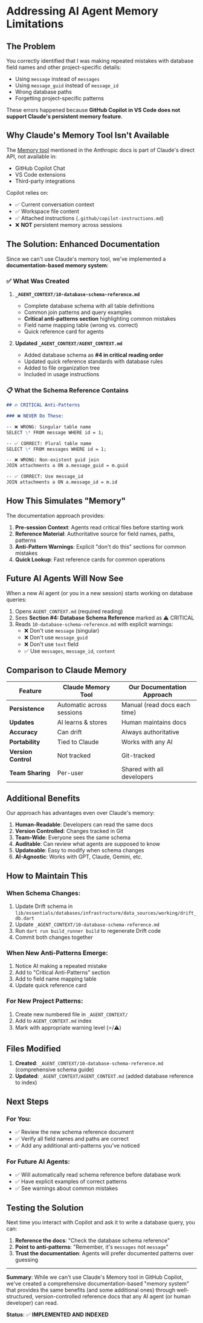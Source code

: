 # Addressing AI Agent Memory Limitations

## The Problem

You correctly identified that I was making repeated mistakes with database field names and other project-specific details:

- Using `message` instead of `messages`
- Using `message_guid` instead of `message_id`
- Wrong database paths
- Forgetting project-specific patterns

These errors happened because **GitHub Copilot in VS Code does not support Claude's persistent memory feature**.

## Why Claude's Memory Tool Isn't Available

The [Memory tool](https://docs.claude.com/en/docs/agents-and-tools/tool-use/memory-tool) mentioned in the Anthropic docs is part of Claude's direct API, not available in:

- GitHub Copilot Chat
- VS Code extensions
- Third-party integrations

Copilot relies on:

- ✅ Current conversation context
- ✅ Workspace file content
- ✅ Attached instructions (`.github/copilot-instructions.md`)
- ❌ **NOT** persistent memory across sessions

## The Solution: Enhanced Documentation

Since we can't use Claude's memory tool, we've implemented a **documentation-based memory system**:

### ✅ What Was Created

1. **`_AGENT_CONTEXT/10-database-schema-reference.md`**

   - Complete database schema with all table definitions
   - Common join patterns and query examples
   - **Critical anti-patterns section** highlighting common mistakes
   - Field name mapping table (wrong vs. correct)
   - Quick reference card for agents

2. **Updated `_AGENT_CONTEXT/AGENT_CONTEXT.md`**
   - Added database schema as **#4 in critical reading order**
   - Updated quick reference standards with database rules
   - Added to file organization tree
   - Included in usage instructions

### 📋 What the Schema Reference Contains

```markdown
## 🔥 CRITICAL Anti-Patterns

### ❌ NEVER Do These:

-- ❌ WRONG: Singular table name
SELECT \* FROM message WHERE id = 1;

-- ✅ CORRECT: Plural table name
SELECT \* FROM messages WHERE id = 1;

-- ❌ WRONG: Non-existent guid join
JOIN attachments a ON a.message_guid = m.guid

-- ✅ CORRECT: Use message_id
JOIN attachments a ON a.message_id = m.id
```

## How This Simulates "Memory"

The documentation approach provides:

1. **Pre-session Context**: Agents read critical files before starting work
2. **Reference Material**: Authoritative source for field names, paths, patterns
3. **Anti-Pattern Warnings**: Explicit "don't do this" sections for common mistakes
4. **Quick Lookup**: Fast reference cards for common operations

## Future AI Agents Will Now See

When a new AI agent (or you in a new session) starts working on database queries:

1. Opens `AGENT_CONTEXT.md` (required reading)
2. Sees **Section #4: Database Schema Reference** marked as ⚠️ CRITICAL
3. Reads `10-database-schema-reference.md` with explicit warnings:
   - ❌ Don't use `message` (singular)
   - ❌ Don't use `message_guid`
   - ❌ Don't use `text` field
   - ✅ Use `messages`, `message_id`, `content`

## Comparison to Claude Memory

| Feature             | Claude Memory Tool        | Our Documentation Approach   |
| ------------------- | ------------------------- | ---------------------------- |
| **Persistence**     | Automatic across sessions | Manual (read docs each time) |
| **Updates**         | AI learns & stores        | Human maintains docs         |
| **Accuracy**        | Can drift                 | Always authoritative         |
| **Portability**     | Tied to Claude            | Works with any AI            |
| **Version Control** | Not tracked               | Git-tracked                  |
| **Team Sharing**    | Per-user                  | Shared with all developers   |

## Additional Benefits

Our approach has advantages even over Claude's memory:

1. **Human-Readable**: Developers can read the same docs
2. **Version Controlled**: Changes tracked in Git
3. **Team-Wide**: Everyone sees the same schema
4. **Auditable**: Can review what agents are supposed to know
5. **Updateable**: Easy to modify when schema changes
6. **AI-Agnostic**: Works with GPT, Claude, Gemini, etc.

## How to Maintain This

### When Schema Changes:

1. Update Drift schema in `lib/essentials/databases/infrastructure/data_sources/working/drift_db.dart`
2. Update `_AGENT_CONTEXT/10-database-schema-reference.md`
3. Run `dart run build_runner build` to regenerate Drift code
4. Commit both changes together

### When New Anti-Patterns Emerge:

1. Notice AI making a repeated mistake
2. Add to "Critical Anti-Patterns" section
3. Add to field name mapping table
4. Update quick reference card

### For New Project Patterns:

1. Create new numbered file in `_AGENT_CONTEXT/`
2. Add to `AGENT_CONTEXT.md` index
3. Mark with appropriate warning level (⭐/⚠️)

## Files Modified

1. **Created**: `_AGENT_CONTEXT/10-database-schema-reference.md` (comprehensive schema guide)
2. **Updated**: `_AGENT_CONTEXT/AGENT_CONTEXT.md` (added database reference to index)

## Next Steps

### For You:

- ✅ Review the new schema reference document
- ✅ Verify all field names and paths are correct
- ✅ Add any additional anti-patterns you've noticed

### For Future AI Agents:

- ✅ Will automatically read schema reference before database work
- ✅ Have explicit examples of correct patterns
- ✅ See warnings about common mistakes

## Testing the Solution

Next time you interact with Copilot and ask it to write a database query, you can:

1. **Reference the docs**: "Check the database schema reference"
2. **Point to anti-patterns**: "Remember, it's `messages` not `message`"
3. **Trust the documentation**: Agents will prefer documented patterns over guessing

---

**Summary**: While we can't use Claude's Memory tool in GitHub Copilot, we've created a comprehensive documentation-based "memory system" that provides the same benefits (and some additional ones) through well-structured, version-controlled reference docs that any AI agent (or human developer) can read.

**Status**: ✅ **IMPLEMENTED AND INDEXED**
